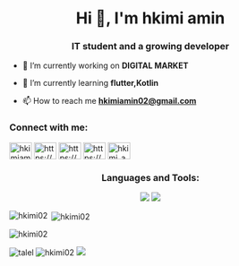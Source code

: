 <h1 align="center">Hi 👋, I'm hkimi amin</h1>
<h3 align="center">IT student and a <strong>growing developer</strong></h3>

- 🔭 I’m currently working on **DIGITAL MARKET**

- 🌱 I’m currently learning **flutter,Kotlin**

- 📫 How to reach me **hkimiamin02@gmail.com**

<h3 align="left">Connect with me:</h3>
<p align="left">
<a href="https://twitter.com/hkimiamin" target="blank"><img align="center" src="https://raw.githubusercontent.com/rahuldkjain/github-profile-readme-generator/master/src/images/icons/Social/twitter.svg" alt="hkimiamin" height="30" width="40" /></a>
<a href="https://linkedin.com/in/https://www.linkedin.com/in/mohamed-amin-hkimi-18ba1b229/" target="blank"><img align="center" src="https://raw.githubusercontent.com/rahuldkjain/github-profile-readme-generator/master/src/images/icons/Social/linked-in-alt.svg" alt="https://www.linkedin.com/in/mohamed-amin-hkimi-18ba1b229/" height="30" width="40" /></a>
<a href="https://stackoverflow.com/users/https://stackoverflow.com/users/17563314/mohamed-amin-hkimi" target="blank"><img align="center" src="https://raw.githubusercontent.com/rahuldkjain/github-profile-readme-generator/master/src/images/icons/Social/stack-overflow.svg" alt="https://stackoverflow.com/users/17563314/mohamed-amin-hkimi" height="30" width="40" /></a>
<a href="https://fb.com/https://www.facebook.com/mohamedamin.hkimi.5/" target="blank"><img align="center" src="https://raw.githubusercontent.com/rahuldkjain/github-profile-readme-generator/master/src/images/icons/Social/facebook.svg" alt="https://www.facebook.com/mohamedamin.hkimi.5/" height="30" width="40" /></a>
<a href="https://instagram.com/hkimi_amin" target="blank"><img align="center" src="https://raw.githubusercontent.com/rahuldkjain/github-profile-readme-generator/master/src/images/icons/Social/instagram.svg" alt="hkimi_amin" height="30" width="40" /></a>
</p>

<h3 align="center">Languages and Tools:</h3>
<div align="center">
    <img src="https://skillicons.dev/icons?i=vuejs,bootstrap,html,css,vscode,github,git,linux,kotlin,flutter,python,adobexd" />
    <img src="https://skillicons.dev/icons?i=nodejs,python,javascript,typescript,express,mongodb,c,java,mysql,angular,laravel,php" /><br>
</div>


<p><img align="left" src="https://github-readme-stats.vercel.app/api/top-langs?username=hkimi02&show_icons=true&locale=en&theme=dark&layout=compact" alt="hkimi02" /></p>

<p>&nbsp;<img align="center" src="https://github-readme-stats.vercel.app/api?username=hkimi02&show_icons=true&theme=dark&locale=en" alt="hkimi02" /></p>

<p><img align="center" src="https://github-readme-streak-stats.herokuapp.com/?user=hkimi02&theme=dark&" alt="hkimi02" /></p>
<img alt="talel" src="https://cr-skills-chart-widget.azurewebsites.net/api/api?username=hkimi02"/>
<img alt="hkimi02"   src="https://cr-ss-service.azurewebsites.net/api/ScreenShot?widget=summary&username=hkimi02&badges=3&show-avatar=false&style=--header-bg-color:%23000;--border-radius:10px"/>
<img src="https://github-readme-activity-graph.cyclic.app/graph?username=hkimi02&theme=github-compact"/>
